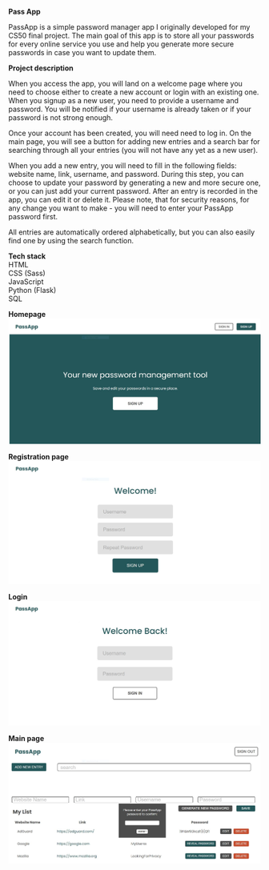 **Pass App**

PassApp is a simple password manager app I originally developed for my CS50 final project. The main goal of this app is to store all your passwords for every online service you use and help you generate more secure passwords in case you want to update them.

**Project description**

When you access the app, you will land on a welcome page where you need to choose either to create a new account or login with an existing one. When you signup as a new user, you need to provide a username and password. You will be notified if your username is already taken or if your password is not strong enough. 

Once your account has been created, you will need need to log in. On the main page, you will see a button for adding new entries and a search bar for searching through all your entries (you will not have any yet as a new user). 

When you add a new entry, you will need to fill in the following fields: website name, link, username, and password. During this step, you can choose to update your password by generating a new and more secure one, or you can just add your current password. After an entry is recorded in the app, you can edit it or delete it. Please note, that for security reasons, for any change you want to make - you will need to enter your PassApp password first. 

All entries are automatically ordered alphabetically, but you can also easily find one by using the search function. 

**Tech stack**
</br>
HTML</br>
CSS (Sass)</br>
JavaScript</br>
Python (Flask)</br>
SQL</br>


**Homepage**
</br>
![picture with the homepage of the app](/Images/Welcom.png?raw=true)

**Registration page**
</br>
![picture with the registration page](/Images/Register.png?raw=true)

**Login**
</br>
![picture with the registration page](/Images/LogIn.png?raw=true)

**Main page**
</br>
![picture with the registration page](/Images/app.png?raw=true)
